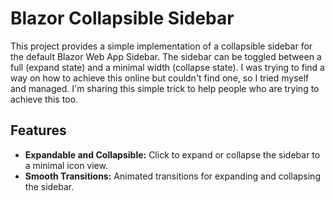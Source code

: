 # Blazor Collapsible Sidebar

This project provides a simple implementation of a collapsible sidebar for the default Blazor Web App Sidebar. The sidebar can be toggled between a full (expand state) and a minimal width (collapse state). I was trying to find a way on how to achieve this online but couldn't find one, so I tried myself and managed. I'm sharing this simple trick to help people who are trying to achieve this too.

## Features

- **Expandable and Collapsible:** Click to expand or collapse the sidebar to a minimal icon view.
- **Smooth Transitions:** Animated transitions for expanding and collapsing the sidebar.
